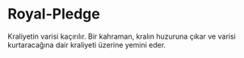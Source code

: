 # Royal-Pledge
Kraliyetin varisi kaçırılır. Bir kahraman, kralın huzuruna çıkar ve varisi kurtaracağına dair kraliyeti üzerine yemini eder.
